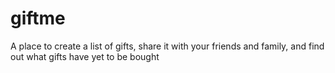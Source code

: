# giftme
A place to create a list of gifts, share it with your friends and family, and find out what gifts have yet to be bought
